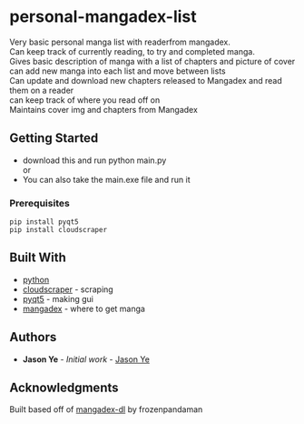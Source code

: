 # personal-mangadex-list

Very basic personal manga list with readerfrom mangadex.\
Can keep track of currently reading, to try and completed manga.\
Gives basic description of manga with a list of chapters and picture of cover\
can add new manga into each list and move between lists\
Can update and download new chapters released to Mangadex and read them on a reader\
can keep track of where you read off on\
Maintains cover img and chapters from Mangadex

## Getting Started

* download this and run python main.py\
or
* You can also take the main.exe file and run it

### Prerequisites
```
pip install pyqt5
pip install cloudscraper
```

## Built With

* [python](https://www.python.org/)
* [cloudscraper](https://pypi.org/project/cloudscraper/) - scraping
* [pyqt5](https://www.riverbankcomputing.com/software/pyqt/download5) - making gui
* [mangadex](https://mangadex.org/) - where to get manga

## Authors

* **Jason Ye** - *Initial work* - [Jason Ye](https://github.com/ynjason)


## Acknowledgments

Built based off of [mangadex-dl](https://github.com/frozenpandaman/mangadex-dl) by frozenpandaman